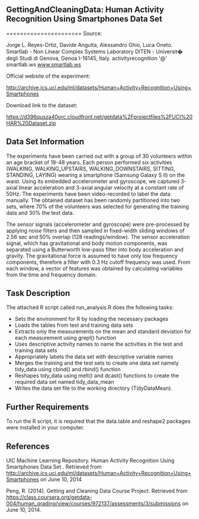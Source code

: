 ## GettingAndCleaningData: Human Activity Recognition Using Smartphones Data Set 
======================
Source:

Jorge L. Reyes-Ortiz, Davide Anguita, Alessandro Ghio, Luca Oneto.
Smartlab - Non Linear Complex Systems Laboratory
DITEN - Universit�  degli Studi di Genova, Genoa I-16145, Italy.
activityrecognition '@' smartlab.ws
www.smartlab.ws

Official website of the experiment:

http://archive.ics.uci.edu/ml/datasets/Human+Activity+Recognition+Using+Smartphones

Download link to the dataset:

https://d396qusza40orc.cloudfront.net/getdata%2Fprojectfiles%2FUCI%20HAR%20Dataset.zip

## Data Set Information

The experiments have been carried out with a group of 30 volunteers within an age bracket of 19-48 years. Each person performed six activities (WALKING, WALKING_UPSTAIRS, WALKING_DOWNSTAIRS, SITTING, STANDING, LAYING) wearing a smartphone (Samsung Galaxy S II) on the waist. Using its embedded accelerometer and gyroscope, we captured 3-axial linear acceleration and 3-axial angular velocity at a constant rate of 50Hz. The experiments have been video-recorded to label the data manually. The obtained dataset has been randomly partitioned into two sets, where 70% of the volunteers was selected for generating the training data and 30% the test data.

The sensor signals (accelerometer and gyroscope) were pre-processed by applying noise filters and then sampled in fixed-width sliding windows of 2.56 sec and 50% overlap (128 readings/window). The sensor acceleration signal, which has gravitational and body motion components, was separated using a Butterworth low-pass filter into body acceleration and gravity. The gravitational force is assumed to have only low frequency components, therefore a filter with 0.3 Hz cutoff frequency was used. From each window, a vector of features was obtained by calculating variables from the time and frequency domain. 

## Task Description

 The attached R script called run_analysis.R does the following tasks:

- Sets the environment for R by loading the necessary packages
- Loads the tables from test and training data sets
- Extracts only the measurements on the mean and standard deviation for each measurement using grepl() function
- Uses descriptive activity names to name the activities in the test and training data sets
- Appropriately labels the data set with descriptive variable names
- Merges the training and the test sets to create one data set namely tidy_data using cbind() and rbind() function
- Reshapes tidy_data using melt() and dcast() functions to create the required data set named tidy_data_mean
- Writes the data set file to the working directory (TidyDataMean).

## Further Requirements

To run the R script, it is required that the data.table and reshape2 packages were installed in your computer. 

## References
UIC Machine Learning Repository. Human Activity Recognition Using Smartphones Data Set . Retrieved from http://archive.ics.uci.edu/ml/datasets/Human+Activity+Recognition+Using+Smartphones on June 10, 2014

Peng, R. (2014). Getting and Cleaning Data Course Project. Retrieved from https://class.coursera.org/getdata-004/human_grading/view/courses/972137/assessments/3/submissions on June 10, 2014.
